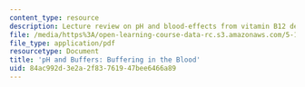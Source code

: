 ```yaml
---
content_type: resource
description: Lecture review on pH and blood-effects from vitamin B12 deficiency.
file: /media/https%3A/open-learning-course-data-rc.s3.amazonaws.com/5-111-principles-of-chemical-science-fall-2008/84ac992d3e2a2f83761947bee6466a89_bioex_lect23.pdf
file_type: application/pdf
resourcetype: Document
title: 'pH and Buffers: Buffering in the Blood'
uid: 84ac992d-3e2a-2f83-7619-47bee6466a89
---
```


